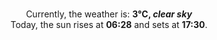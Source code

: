 <p  align="center"><br/>Currently, the weather is: <b> 3°C, <i>clear sky</i></b></br>Today, the sun rises at <b>06:28</b> and sets at <b>17:30</b>.</p>